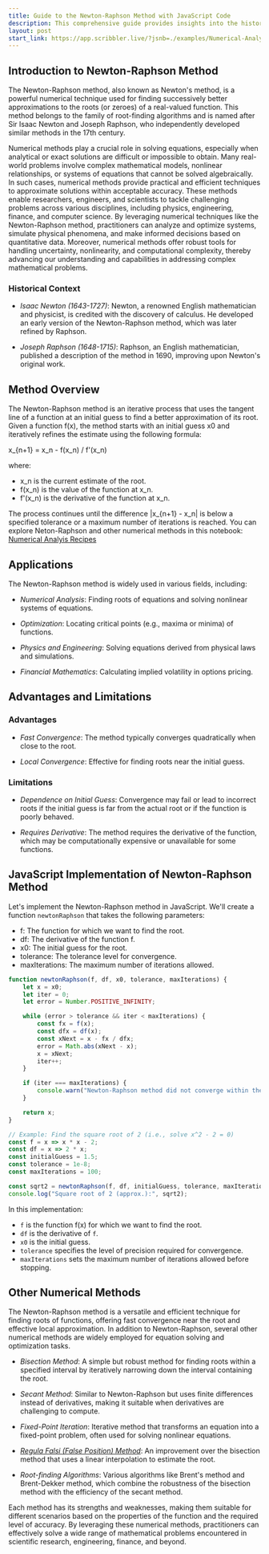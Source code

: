 ```yaml
---
title: Guide to the Newton-Raphson Method with JavaScript Code
description: This comprehensive guide provides insights into the historical context, applications, advantages, limitations, and practical implementation of the Newton-Raphson method. Experiment with the provided JavaScript code and adapt it to solve specific equations or functions of interest.
layout: post
start_link: https://app.scribbler.live/?jsnb=./examples/Numerical-Analysis-Recipes.jsnb
---
```


## Introduction to Newton-Raphson Method

The Newton-Raphson method, also known as Newton's method, is a powerful numerical technique used for finding successively better approximations to the roots (or zeroes) of a real-valued function. This method belongs to the family of root-finding algorithms and is named after Sir Isaac Newton and Joseph Raphson, who independently developed similar methods in the 17th century.

Numerical methods play a crucial role in solving equations, especially when analytical or exact solutions are difficult or impossible to obtain. Many real-world problems involve complex mathematical models, nonlinear relationships, or systems of equations that cannot be solved algebraically. In such cases, numerical methods provide practical and efficient techniques to approximate solutions within acceptable accuracy. These methods enable researchers, engineers, and scientists to tackle challenging problems across various disciplines, including physics, engineering, finance, and computer science. By leveraging numerical techniques like the Newton-Raphson method, practitioners can analyze and optimize systems, simulate physical phenomena, and make informed decisions based on quantitative data. Moreover, numerical methods offer robust tools for handling uncertainty, nonlinearity, and computational complexity, thereby advancing our understanding and capabilities in addressing complex mathematical problems.

### Historical Context

- *Isaac Newton (1643-1727)*: Newton, a renowned English mathematician and physicist, is credited with the discovery of calculus. He developed an early version of the Newton-Raphson method, which was later refined by Raphson.
  
- *Joseph Raphson (1648-1715)*: Raphson, an English mathematician, published a description of the method in 1690, improving upon Newton's original work.

## Method Overview

The Newton-Raphson method is an iterative process that uses the tangent line of a function at an initial guess to find a better approximation of its root. Given a function f(x), the method starts with an initial guess x0 and iteratively refines the estimate using the following formula:

x_{n+1} = x_n - f(x_n) / f'(x_n)

where:
- x_n is the current estimate of the root.
- f(x_n) is the value of the function at x_n.
- f'(x_n) is the derivative of the function at x_n.

The process continues until the difference |x_{n+1} - x_n| is below a specified tolerance or a maximum number of iterations is reached. 
You can explore Neton-Raphson and other numerical methods in this notebook: [Numerical Analyis Recipes](https://app.scribbler.live/?jsnb=./examples/Numerical-Analysis-Recipes.jsnb)

## Applications

The Newton-Raphson method is widely used in various fields, including:

- *Numerical Analysis*: Finding roots of equations and solving nonlinear systems of equations.
  
- *Optimization*: Locating critical points (e.g., maxima or minima) of functions.

- *Physics and Engineering*: Solving equations derived from physical laws and simulations.

- *Financial Mathematics*: Calculating implied volatility in options pricing.

## Advantages and Limitations

### Advantages

- *Fast Convergence*: The method typically converges quadratically when close to the root.
  
- *Local Convergence*: Effective for finding roots near the initial guess.

### Limitations

- *Dependence on Initial Guess*: Convergence may fail or lead to incorrect roots if the initial guess is far from the actual root or if the function is poorly behaved.
  
- *Requires Derivative*: The method requires the derivative of the function, which may be computationally expensive or unavailable for some functions.

## JavaScript Implementation of Newton-Raphson Method

Let's implement the Newton-Raphson method in JavaScript. We'll create a function `newtonRaphson` that takes the following parameters:

- f: The function for which we want to find the root.
- df: The derivative of the function f.
- x0: The initial guess for the root.
- tolerance: The tolerance level for convergence.
- maxIterations: The maximum number of iterations allowed.

```javascript
function newtonRaphson(f, df, x0, tolerance, maxIterations) {
    let x = x0;
    let iter = 0;
    let error = Number.POSITIVE_INFINITY;

    while (error > tolerance && iter < maxIterations) {
        const fx = f(x);
        const dfx = df(x);
        const xNext = x - fx / dfx;
        error = Math.abs(xNext - x);
        x = xNext;
        iter++;
    }

    if (iter === maxIterations) {
        console.warn("Newton-Raphson method did not converge within the maximum number of iterations.");
    }

    return x;
}

// Example: Find the square root of 2 (i.e., solve x^2 - 2 = 0)
const f = x => x * x - 2;
const df = x => 2 * x;
const initialGuess = 1.5;
const tolerance = 1e-8;
const maxIterations = 100;

const sqrt2 = newtonRaphson(f, df, initialGuess, tolerance, maxIterations);
console.log("Square root of 2 (approx.):", sqrt2);
```

In this implementation:
- `f` is the function f(x) for which we want to find the root.
- `df` is the derivative of `f`.
- `x0` is the initial guess.
- `tolerance` specifies the level of precision required for convergence.
- `maxIterations` sets the maximum number of iterations allowed before stopping.


## Other Numerical Methods

The Newton-Raphson method is a versatile and efficient technique for finding roots of functions, offering fast convergence near the root and effective local approximation. In addition to Newton-Raphson, several other numerical methods are widely employed for equation solving and optimization tasks. 

- *Bisection Method*: A simple but robust method for finding roots within a specified interval by iteratively narrowing down the interval containing the root.
  
- *Secant Method*: Similar to Newton-Raphson but uses finite differences instead of derivatives, making it suitable when derivatives are challenging to compute.

- *Fixed-Point Iteration*: Iterative method that transforms an equation into a fixed-point problem, often used for solving nonlinear equations.

- *[Regula Falsi (False Position) Method](https://scribbler.live/2023/06/08/Regula-Falsi-Method-for-Solving-Equations.html)*: An improvement over the bisection method that uses a linear interpolation to estimate the root.

- *Root-finding Algorithms*: Various algorithms like Brent's method and Brent-Dekker method, which combine the robustness of the bisection method with the efficiency of the secant method.

Each method has its strengths and weaknesses, making them suitable for different scenarios based on the properties of the function and the required level of accuracy. By leveraging these numerical methods, practitioners can effectively solve a wide range of mathematical problems encountered in scientific research, engineering, finance, and beyond.





